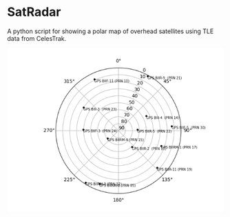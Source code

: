 
# SatRadar

A python script for showing a polar map of overhead satellites using TLE data from CelesTrak.

![alt text](https://github.com/uX-Pizza/SatRadar/blob/master/examples/Figure_1.png?raw=true)
